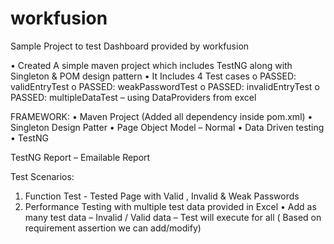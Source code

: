 # workfusion
Sample Project to test Dashboard provided by workfusion

•	Created A simple maven project which includes TestNG along with Singleton & POM design pattern
•	It Includes 4 Test cases
o	PASSED: validEntryTest
o	PASSED: weakPasswordTest
o	PASSED: invalidEntryTest
o	PASSED: multipleDataTest – using DataProviders from excel

FRAMEWORK:
•	Maven Project (Added all dependency inside pom.xml)
•	Singleton Design Patter
•	Page Object Model – Normal
•	Data Driven testing
•	TestNG

TestNG Report – Emailable Report
 

Test Scenarios:
1.	Function Test - Tested Page with Valid , Invalid & Weak Passwords
2.	Performance Testing with multiple test data provided in Excel 
•	Add as many test data – Invalid / Valid data – Test will execute for all ( Based on requirement assertion we can add/modify)
